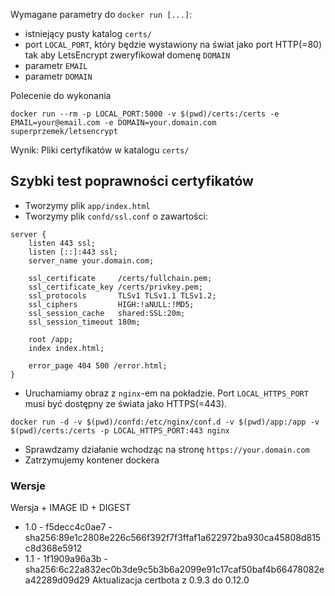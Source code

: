Wymagane parametry do `docker run [...]`:

* istniejący pusty katalog `certs/`
* port `LOCAL_PORT`, który będzie wystawiony na świat jako port HTTP(=80) tak aby LetsEncrypt zweryfikował domenę `DOMAIN`
* parametr `EMAIL`
* parametr `DOMAIN`

Polecenie do wykonania
```
docker run --rm -p LOCAL_PORT:5000 -v $(pwd)/certs:/certs -e EMAIL=your@email.com -e DOMAIN=your.domain.com superprzemek/letsencrypt
```

Wynik: Pliki certyfikatów w katalogu `certs/`

## Szybki test poprawności certyfikatów

* Tworzymy plik `app/index.html`
* Tworzymy plik `confd/ssl.conf` o zawartości:

```
server {
    listen 443 ssl;
    listen [::]:443 ssl;
    server_name your.domain.com;

    ssl_certificate     /certs/fullchain.pem;
    ssl_certificate_key /certs/privkey.pem;
    ssl_protocols       TLSv1 TLSv1.1 TLSv1.2;
    ssl_ciphers         HIGH:!aNULL:!MD5;
    ssl_session_cache   shared:SSL:20m;
    ssl_session_timeout 180m;

    root /app;
    index index.html;

    error_page 404 500 /error.html;
}
```

* Uruchamiamy obraz z `nginx`-em na pokładzie. Port `LOCAL_HTTPS_PORT` musi być dostępny ze świata jako HTTPS(=443).

```
docker run -d -v $(pwd)/confd:/etc/nginx/conf.d -v $(pwd)/app:/app -v $(pwd)/certs:/certs -p LOCAL_HTTPS_PORT:443 nginx
```

* Sprawdzamy działanie wchodząc na stronę `https://your.domain.com`
* Zatrzymujemy kontener dockera

### Wersje
Wersja + IMAGE ID + DIGEST

* 1.0 - f5decc4c0ae7 - sha256:89e1c2808e226c566f392f7f3ffaf1a622972ba930ca45808d815c8d368e5912
* 1.1 - 1f1909a96a3b - sha256:6c22a832ec0b3de9c5b3b6a2099e91c17caf50baf4b66478082ea42289d09d29
    Aktualizacja certbota z 0.9.3 do 0.12.0